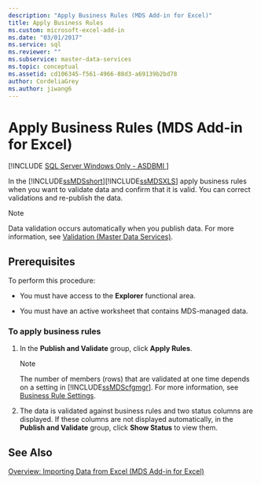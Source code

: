 ```yaml
---
description: "Apply Business Rules (MDS Add-in for Excel)"
title: Apply Business Rules
ms.custom: microsoft-excel-add-in
ms.date: "03/01/2017"
ms.service: sql
ms.reviewer: ""
ms.subservice: master-data-services
ms.topic: conceptual
ms.assetid: cd106345-f561-4966-88d3-a69139b2bd78
author: CordeliaGrey
ms.author: jiwang6
---
```

# Apply Business Rules (MDS Add-in for Excel)

[!INCLUDE [SQL Server Windows Only - ASDBMI ](../../includes/applies-to-version/sql-windows-only-asdbmi.md)]

  In the [!INCLUDE[ssMDSshort](../../includes/ssmdsshort-md.md)][!INCLUDE[ssMDSXLS](../../includes/ssmdsxls-md.md)] apply business rules when you want to validate data and confirm that it is valid. You can correct validations and re-publish the data.  
  
> [!NOTE]  
>  Data validation occurs automatically when you publish data. For more information, see [Validation &#40;Master Data Services&#41;](../../master-data-services/validation-master-data-services.md).  
  
## Prerequisites  
 To perform this procedure:  
  
-   You must have access to the **Explorer** functional area.  
  
-   You must have an active worksheet that contains MDS-managed data.  
  
### To apply business rules  
  
1.  In the **Publish and Validate** group, click **Apply Rules**.  
  
    > [!NOTE]  
    >  The number of members (rows) that are validated at one time depends on a setting in [!INCLUDE[ssMDScfgmgr](../../includes/ssmdscfgmgr-md.md)]. For more information, see [Business Rule Settings](../../master-data-services/system-settings-master-data-services.md#BusinessRules).  
  
2.  The data is validated against business rules and two status columns are displayed. If these columns are not displayed automatically, in the **Publish and Validate** group, click **Show Status** to view them.  
  
## See Also  
 [Overview: Importing Data from Excel &#40;MDS Add-in for Excel&#41;](../../master-data-services/microsoft-excel-add-in/overview-importing-data-from-excel-mds-add-in-for-excel.md)  
  
  
